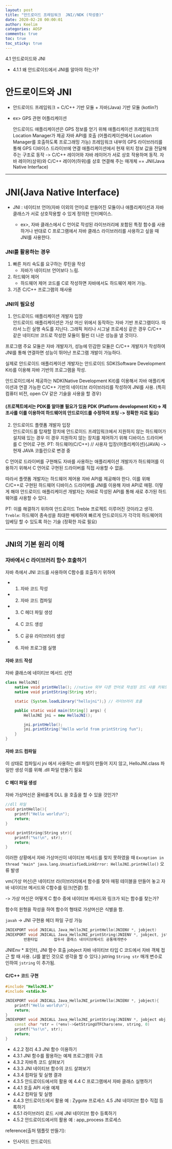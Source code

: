 ```yaml
---
layout: post
title: "안드로이드 프레임워크  JNI//NDK (작성중)"
date: 2020-02-28 00:00:01
author: Keelim
categories: AOSP
comments: true
toc: true
toc_sticky: true
---
```


4.1 안드로이드와 JNI
- 4.1.1 왜 안드로이드에서 JNI를 알아야 하는가?

# 안드로이드와 JNI
- 안드로이드 프레임워크 = C/C++ 기반 모듈 + 자바(Java) 기반 모듈  (kotlin?)

- ex> GPS 관현 어플리케이션

    안드로이드 애플리케이션은 GPS 정보를 얻기 위해 애플리케이션 프레임워크의 Location Manager가 제공  자바 API를 호출 (어플리케이션에서 Location Manager를 호출하도록 프로그래밍 가능)
    프레임워크 내부의 GPS 라이브러리를 통해 GPS 디바이스 드라이브에 연결 애플리케이션에서 현재 위치 정보 값을 전달해주는 구조로 동작 -> C/C++ 레이어와 자바 레이어가 서로 상호 작용하며 동작.
    자바 레이어(상위)와 C/C++ 레이어(하위)를 상호 연결해 주는 매개체 == JNI(Java Native Interface)
---

# JNI(Java Native Interface)
- JNI : 네이티브 언어(자바 이외의 언어)로 만들어진 모듈이나 애플리케이션과 자바 클래스가 서로 상호작용할 수 있게 정의한 인터페이스.

  - ex>, 자바 클래스에서 C 언어로 작성된 라이브러리에 포함된 특정 함수를 사용하거나 반대로 C 프로그램에서 자바 클래스 라이브러리를 사용하고 싶을 때 JNI를 사용한다.  

### JNI를 활용하는 경우  
1. 빠른 처리 속도를 요구하는 루틴을 작성  
    - 자바가 네이티브 언어보다 느림.
2. 하드웨어 제어  
    - 하드웨어 제어 코드를 C로 작성하면 자바에서도 하드웨어 제어 가능.
3. 기존 C/C++ 프로그램의 재사용  

### JNI의 필요성  
1. 안드로이드 애플리케이션 개발자 입장  
안드로이드 애플리케이션은 가상 머신 위에서 동작하는 자바 기반 프로그램이다. 따라서 느린 실행 속도를 지닌다. 그래픽 처리나 시그널 프로세싱 같은 경우 C/C++ 같은 네이티브 코드로 작성한 모듈이 훨씬 더 나은 성능을 낼 것이다.  

프로그램 주요 모듈은 자바 개발자가, 성능에 민감한 모듈은 C/C++ 개발자가 작성하여 JNI를 통해 연결하면 성능이 뛰어난 프로그램 개발이 가능하다.  

실제로 안드로이드 애플리케이션 개발자는 안드로이드 SDK(Software Development Kit)를 이용해 자바 기반의 프로그램을 작성.

안드로이드에서 제공하는 NDK(Native Development Kit)를 이용해서 자바 애플리케이션과 연결 가능한 C/C++ 기반의 네이티브 라이브러리를 작성하여 JNI를 사용. (특히 컴퓨터 비전, open CV 같은 기술을 사용을 할 경우)

#### (프로젝트에서는 PDK를 알아볼 필요가 있음 PDK (Platform development Kit)-> 제조사를 이를 이용하여 하드웨어의 안드로이드를 수정하여 포팅 -> 정확한 자료 필요)

2. 안드로이드 플랫폼 개발자 입장  
안드로이드를 탑재할 장치에 안드로이드 프레임워크에서 지원하지 않는 하드웨어가 설치돼 있는 경우
이 경우 지원하지 않는 장치를 제어하기 위해 디바이스 드라이버를 C 언어로 구현.
PT: 하드웨어(C/C++) // 사용자 입장{어플리케이션}(JAVA) -> 현재 JAVA 코틀린으로 변경 중 

C 언어로 드라이버를 구현해도 자바를 사용하는 애플리케이션 개발자가 하드웨어를 이용하기 위해서 C 언어로 구현된 드라이버를 직접 사용할 수 없음.  

따라서 플랫폼 개발자는 하드웨어 제어용 자바 API를 제공해야 한다. 이를 위해 C/C++로 구현된 하드웨어 디바이스 드라이버를 JNI를 이용해 자바 API로 매핑.
이렇게 해야 안드로이드 애플리케이션 개발자는 자바로 작성된 API를 통해 새로 추가된 하드웨어를 사용할 수 있다.  

PT: 이를 해결하기 위하여 안드로이드 Treble 프로젝트 이루어진 것이라고 생각. 
`Treble`: 하드웨어 종속성을 최대한 배제하여 빠르게 안드로이드가 각각의 하드웨어의 임베딩 할 수 있도록 하는 기술
(정확한 자료 필요)

- - -
## JNI의 기본 원리 이해
### 자바에서 C 라이브러리 함수 호출하기

자바 측에서 JNI 코드를 사용하여 C함수를 호출하기 위하여
- 1. 자바 코드 작성
- 2. 자바 코드 컴파일
- 3. C 헤더 파일 생성
- 4. C 코드 생성
- 5. C 공유 라이브러리 생성
- 6. 자바 프로그램 실행

#### 자바 코드 작성
자바 클래스에 네이티브 메서드 선언

```java
class HelloJNI{
    native void printHello(); //native 외부 다른 언어로 작성된 코드 사용 키워드
    native void printString(String str);

    static {System.loadLibrary("hellojni");} // 라이브러리 호출

    public static void main(String[] args) {
        HelloJNI jni = new HelloJNI();

        jni.printHello();
        jni.printString("Hello world from printString fun");
    }
}
```

#### 자바 코드 컴파일
이 상태로 컴파일시 jni 에서 사용하는 dll 파일이 만들어 지지 않고, HelloJNI.class 파일만 생성
이를 위해 .dll 파일 만들기 필요

#### C 헤더 파일 생성
자바 가상머신은 올바를게 DLL 을 호출을 할 수 있을 것인가?

```c++
//dll 파일 
void printHello(){
    printf("Hello world\n");
    return;
}

void printString(String str){
    printf("%s!\n", str);
    return;
}
```
이러한 상황에서 자바 가상머신이 네이티브 메서드를 찾지 못하였을 때
`Exception in thread "main" java.lang.UnsatisfiedLinkError: HelloJNI.printHello()` 
오류 발생

vm(가상 머신)은 네이티브 라(이브러리에서 함수를 찾아 매핑 테이블을 만들어 놓고 자바 네이티브 메서드와 
C함수를 링크(연결) 함.

-> 가상 머신은 어떻게 C 함수 중에 네이티브 메서드와 링크가 되는 함수를 찾는가?

함수의 원형을 작성을 하여 함수의 형태로 가상머신은 식별을 함.

`javah` -> JNI 구현용 헤더 파일 구성 가능
```c++
JNIEXPORT void JNICALL Java_HelloJNI_printHello(JNIENV *, jobject)
JNIEXPORT void JNICALL Java_HelloJNI_printString(JNIENV *, jobject, jstring)
        반환타입       접두사 클래스 네이티브메서드 공통매개변수

```

JNIEnv * 포인터, JNI 함수 호출
jobject 자바 네이티브 타입 C 코드에서 자바 객체 접근 할 때 사용. (J를 붙인 것으로 생각을 할 수 있다.)
jstring `String str` 매개 변수로 인하여 `jstring` 이 추가됨.

#### C/C++ 코드 구현

```c++
#include "HelloJNI.h"
#include <stdio.h>

JNIEXPORT void JNICALL Java_HelloJNI_printHello(JNIENV *, jobject){
    printf("Hello world\n");
    return;
}
JNIEXPORT void JNICALL Java_HelloJNI_printString(JNIENV *, jobject obj, jstring string){
    const char *str = (*env)->GetStringUTFChars(env, string, 0)
    printf("%s!\n", str);
    return;
}
```




- 4.2.2 정리
4.3 JNI 함수 이용하기
- 4.3.1 JNI 함수를 활용하는 예제 프로그램의 구조
- 4.3.2 자바측 코드 살펴보기
- 4.3.3 JNI 네이티브 함수의 코드 살펴보기
- 4.3.4 컴파일 및 실행 결과
- 4.3.5 안드로이드에서의 활용 예
4.4 C 프로그램에서 자바 클래스 실행하기
- 4.4.1 호출 API 사용 예제
- 4.4.2 컴파일 및 실행
- 4.4.3 안드로이드에서 활용 예 : Zygote 프로세스
4.5 JNI 네이티브 함수 직접 등록하기
- 4.5.1 라이브러리 로드 시에 JNI 네이티브 함수 등록하기
- 4.5.2 안드로이드에서의 활용 예 : app_process 프로세스

reference(출처 템플릿 만들기): 
- 인사이드 안드로이드 

